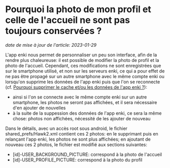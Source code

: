 # Pourquoi la photo de mon profil et celle de l'accueil ne sont pas toujours conservées ?

_date de mise à jour de l'article: 2023-01-29_

L'app enki nous permet de personnaliser un peu son interface, afin de la rendre plus chaleureuse: il est possible de modifier la photo de profil et la photo de l'accueil. Cependant, ces modifications ne sont enregistrées que sur le smartphone utilisé, et non sur les serveurs enki, ce qui a pour effet de ne pas être propagé sur un autre smartphone avec le même compte enki ou lorsqu'on supprime les données de l'app enki puis que l'on se reconnecte (cf. [Pourquoi supprimer le cache et/ou les données de l'app enki ?](data-cache.md)):
- ainsi si l'on se connecte avec le même compte enki sur un autre smartphone, les photos ne seront pas affichées, et il sera nécessaire d'en ajouter de nouvelles
- à la suite de la suppession des données de l'app enki, ce sera la même chose: photos non affichées, nécessité de les ajouter de nouveau

Dans le détails, avec un accès root sous android, le fichier shared_prefs/Hawk2.xml contient ces 2 photos: en le supprimant puis en relançant l'app enki, les photos ne sont plus affichées; en ajoutant de nouveau ces 2 photos, le fichier est modifié aux sections suivantes:
- [id]-USER_BACKGROUND_PICTURE: correspond à la photo de l'accueil
- [id]-USER_PROFILE_PICTURE: correspond à la photo du profil
